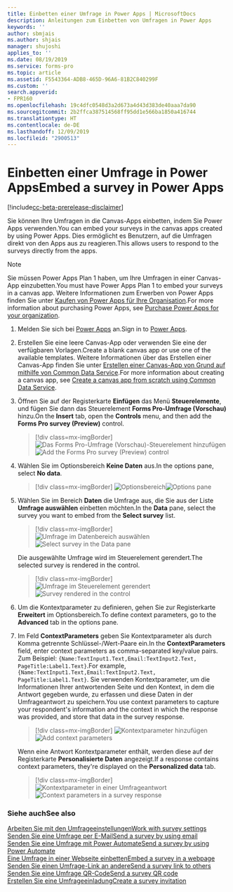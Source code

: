 ```yaml
---
title: Einbetten einer Umfrage in Power Apps | MicrosoftDocs
description: Anleitungen zum Einbetten von Umfragen in Power Apps
keywords: ''
author: sbmjais
ms.author: shjais
manager: shujoshi
applies_to: ''
ms.date: 08/19/2019
ms.service: forms-pro
ms.topic: article
ms.assetid: F5543364-ADB8-465D-96A6-81B2C840299F
ms.custom: ''
search.appverid:
- FPR160
ms.openlocfilehash: 19c4dfc0548d3a2d673a4d43d383de40aaa7da90
ms.sourcegitcommit: 2b2ffca387514568ff95dd1e566ba1850a416744
ms.translationtype: HT
ms.contentlocale: de-DE
ms.lasthandoff: 12/09/2019
ms.locfileid: "2900513"
---
```

# <a name="embed-a-survey-in-power-apps"></a><span data-ttu-id="35cd2-103">Einbetten einer Umfrage in Power Apps</span><span class="sxs-lookup"><span data-stu-id="35cd2-103">Embed a survey in Power Apps</span></span>

[!include[cc-beta-prerelease-disclaimer](includes/cc-beta-prerelease-disclaimer.md)]

<span data-ttu-id="35cd2-104">Sie können Ihre Umfragen in die Canvas-Apps einbetten, indem Sie Power Apps verwenden.</span><span class="sxs-lookup"><span data-stu-id="35cd2-104">You can embed your surveys in the canvas apps created by using Power Apps.</span></span> <span data-ttu-id="35cd2-105">Dies ermöglicht es Benutzern, auf die Umfragen direkt von den Apps aus zu reagieren.</span><span class="sxs-lookup"><span data-stu-id="35cd2-105">This allows users to respond to the surveys directly from the apps.</span></span>

> [!NOTE]
> <span data-ttu-id="35cd2-106">Sie müssen Power Apps Plan 1 haben, um Ihre Umfragen in einer Canvas-App einzubetten.</span><span class="sxs-lookup"><span data-stu-id="35cd2-106">You must have Power Apps Plan 1 to embed your surveys in a canvas app.</span></span> <span data-ttu-id="35cd2-107">Weitere Informationen zum Erwerben von Power Apps finden Sie unter [Kaufen von Power Apps für Ihre Organisation](https://docs.microsoft.com/power-platform/admin/signup-for-powerapps-admin).</span><span class="sxs-lookup"><span data-stu-id="35cd2-107">For more information about purchasing Power Apps, see [Purchase Power Apps for your organization](https://docs.microsoft.com/power-platform/admin/signup-for-powerapps-admin).</span></span>

1.  <span data-ttu-id="35cd2-108">Melden Sie sich bei [Power Apps](https://web.powerapps.com/) an.</span><span class="sxs-lookup"><span data-stu-id="35cd2-108">Sign in to [Power Apps](https://web.powerapps.com/).</span></span>

2.  <span data-ttu-id="35cd2-109">Erstellen Sie eine leere Canvas-App oder verwenden Sie eine der verfügbaren Vorlagen.</span><span class="sxs-lookup"><span data-stu-id="35cd2-109">Create a blank canvas app or use one of the available templates.</span></span> <span data-ttu-id="35cd2-110">Weitere Informationen über das Erstellen einer Canvas-App finden Sie unter [Erstellen einer Canvas-App von Grund auf mithilfe von Common Data Service](https://docs.microsoft.com/powerapps/maker/canvas-apps/data-platform-create-app-scratch).</span><span class="sxs-lookup"><span data-stu-id="35cd2-110">For more information about creating a canvas app, see [Create a canvas app from scratch using Common Data Service](https://docs.microsoft.com/powerapps/maker/canvas-apps/data-platform-create-app-scratch).</span></span>

3.  <span data-ttu-id="35cd2-111">Öffnen Sie auf der Registerkarte **Einfügen** das Menü **Steuerelemente**, und fügen Sie dann das Steuerelement **Forms Pro-Umfrage (Vorschau)** hinzu.</span><span class="sxs-lookup"><span data-stu-id="35cd2-111">On the **Insert** tab, open the **Controls** menu, and then add the **Forms Pro survey (Preview)** control.</span></span>

    > [!div class=mx-imgBorder]
    > <span data-ttu-id="35cd2-112">![Das Forms Pro-Umfrage (Vorschau)-Steuerelement hinzufügen](media/insert-control.png "Das Forms Pro-Umfrage (Vorschau)-Steuerelement hinzufügen")</span><span class="sxs-lookup"><span data-stu-id="35cd2-112">![Add the Forms Pro survey (Preview) control](media/insert-control.png "Add the Forms Pro survey (Preview) control")</span></span>  

4.  <span data-ttu-id="35cd2-113">Wählen Sie im Optionsbereich **Keine Daten** aus.</span><span class="sxs-lookup"><span data-stu-id="35cd2-113">In the options pane, select **No data**.</span></span>

    > [!div class=mx-imgBorder]
    > <span data-ttu-id="35cd2-114">![Optionsbereich](media/options-pane.png "Optionsbereich")</span><span class="sxs-lookup"><span data-stu-id="35cd2-114">![Options pane](media/options-pane.png "Options pane")</span></span>  

5.  <span data-ttu-id="35cd2-115">Wählen Sie im Bereich **Daten** die Umfrage aus, die Sie aus der Liste **Umfrage auswählen** einbetten möchten.</span><span class="sxs-lookup"><span data-stu-id="35cd2-115">In the **Data** pane, select the survey you want to embed from the **Select survey** list.</span></span>

    > [!div class=mx-imgBorder]
    > <span data-ttu-id="35cd2-116">![Umfrage im Datenbereich auswählen](media/data-pane.png "Eine Umfrage im Bereich „Daten“ auswählen")</span><span class="sxs-lookup"><span data-stu-id="35cd2-116">![Select survey in the Data pane](media/data-pane.png "Select a survey in the Data pane")</span></span>

    <span data-ttu-id="35cd2-117">Die ausgewählte Umfrage wird im Steuerelement gerendert.</span><span class="sxs-lookup"><span data-stu-id="35cd2-117">The selected survey is rendered in the control.</span></span>

    > [!div class=mx-imgBorder]
    > <span data-ttu-id="35cd2-118">![Umfrage im Steuerelement gerendert](media/survey-render.png "Umfrage im Steuerelement gerendert")</span><span class="sxs-lookup"><span data-stu-id="35cd2-118">![Survey rendered in the control](media/survey-render.png "Survey rendered in the control")</span></span>

6.  <span data-ttu-id="35cd2-119">Um die Kontextparameter zu definieren, gehen Sie zur Registerkarte **Erweitert** im Optionsbereich.</span><span class="sxs-lookup"><span data-stu-id="35cd2-119">To define context parameters, go to the **Advanced** tab in the options pane.</span></span>

7.  <span data-ttu-id="35cd2-120">Im Feld **ContextParameters** geben Sie Kontextparameter als durch Komma getrennte Schlüssel-/Wert-Paare ein.</span><span class="sxs-lookup"><span data-stu-id="35cd2-120">In the **ContextParameters** field, enter context parameters as comma-separated key/value pairs.</span></span> <span data-ttu-id="35cd2-121">Zum Beispiel: `{Name:TextInput1.Text,Email:TextInput2.Text, PageTitle:Label1.Text}`.</span><span class="sxs-lookup"><span data-stu-id="35cd2-121">For example, `{Name:TextInput1.Text,Email:TextInput2.Text, PageTitle:Label1.Text}`.</span></span>
    <span data-ttu-id="35cd2-122">Sie verwenden Kontextparameter, um die Informationen Ihrer antwortenden Seite und den Kontext, in dem die Antwort gegeben wurde, zu erfassen und diese Daten in der Umfrageantwort zu speichern.</span><span class="sxs-lookup"><span data-stu-id="35cd2-122">You use context parameters to capture your respondent's information and the context in which the response was provided, and store that data in the survey response.</span></span>

    > [!div class=mx-imgBorder]
    > <span data-ttu-id="35cd2-123">![Kontextparameter hinzufügen](media/context-param.png "Kontextparameter hinzufügen")</span><span class="sxs-lookup"><span data-stu-id="35cd2-123">![Add context parameters](media/context-param.png "Add context parameters")</span></span>

    <span data-ttu-id="35cd2-124">Wenn eine Antwort Kontextparameter enthält, werden diese auf der Registerkarte **Personalisierte Daten** angezeigt.</span><span class="sxs-lookup"><span data-stu-id="35cd2-124">If a response contains context parameters, they're displayed on the **Personalized data** tab.</span></span>

    > [!div class=mx-imgBorder]
    > <span data-ttu-id="35cd2-125">![Kontextparameter in einer Umfrageantwort](media/context-param-powerapps.png "Kontextparameter in einer Umfrageantwort")</span><span class="sxs-lookup"><span data-stu-id="35cd2-125">![Context parameters in a survey response](media/context-param-powerapps.png "Context parameters in a survey response")</span></span>

### <a name="see-also"></a><span data-ttu-id="35cd2-126">Siehe auch</span><span class="sxs-lookup"><span data-stu-id="35cd2-126">See also</span></span>

[<span data-ttu-id="35cd2-127">Arbeiten Sie mit den Umfrageeinstellungen</span><span class="sxs-lookup"><span data-stu-id="35cd2-127">Work with survey settings</span></span>](invite-settings.md)<br>
[<span data-ttu-id="35cd2-128">Senden Sie eine Umfrage per E-Mail</span><span class="sxs-lookup"><span data-stu-id="35cd2-128">Send a survey by using email</span></span>](send-survey-email.md)<br>
[<span data-ttu-id="35cd2-129">Senden Sie eine Umfrage mit Power Automate</span><span class="sxs-lookup"><span data-stu-id="35cd2-129">Send a survey by using Power Automate</span></span>](send-survey-microsoft-flow.md)<br>
[<span data-ttu-id="35cd2-130">Eine Umfrage in einer Webseite einbetten</span><span class="sxs-lookup"><span data-stu-id="35cd2-130">Embed a survey in a webpage</span></span>](embed-web-page.md)<br>
[<span data-ttu-id="35cd2-131">Senden Sie einen Umfrage-Link an andere</span><span class="sxs-lookup"><span data-stu-id="35cd2-131">Send a survey link to others</span></span>](send-survey-link.md)<br>
[<span data-ttu-id="35cd2-132">Senden Sie eine Umfrage QR-Code</span><span class="sxs-lookup"><span data-stu-id="35cd2-132">Send a survey QR code</span></span>](send-survey-qrcode.md)<br>
[<span data-ttu-id="35cd2-133">Erstellen Sie eine Umfrageeinladung</span><span class="sxs-lookup"><span data-stu-id="35cd2-133">Create a survey invitation</span></span>](create-survey-invite.md)
